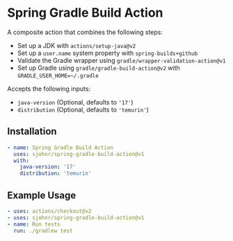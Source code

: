 # Spring Gradle Build Action

A composite action that combines the following steps:

* Set up a JDK with `actions/setup-java@v2`
* Set up a `user.name` system property with `spring-builds+github`
* Validate the Gradle wrapper using `gradle/wrapper-validation-action@v1`
* Set up Gradle using `gradle/gradle-build-action@v2` with `GRADLE_USER_HOME=~/.gradle`

Accepts the following inputs:

* `java-version` (Optional, defaults to `'17'`)
* `distribution` (Optional, defaults to `'temurin'`)

## Installation

```yaml
- name: Spring Gradle Build Action
  uses: sjohnr/spring-gradle-build-action@v1
  with:
    java-version: '17'
    distribution: 'temurin'
```

## Example Usage

```yaml
- uses: actions/checkout@v2
- uses: sjohnr/spring-gradle-build-action@v1
- name: Run tests
  run: ./gradlew test
```